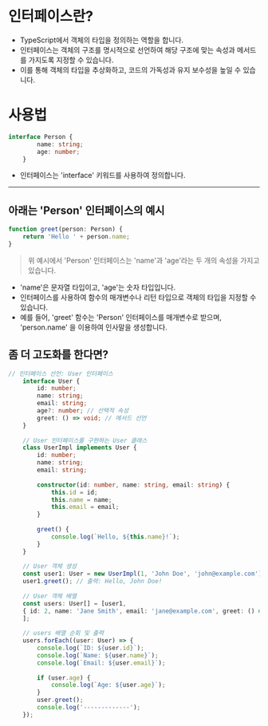 
# 인터페이스란?
- TypeScript에서 객체의 타입을 정의하는 역할을 합니다.
- 인터페이스는 객체의 구조를 명시적으로 선언하여 해당 구조에 맞는 속성과 메서드를 가지도록 지정할 수 있습니다.
- 이를 통해 객체의 타입을 추상화하고, 코드의 가독성과 유지 보수성을 높일 수 있습니다.

# 사용법
```typescript
interface Person {
        name: string;
        age: number;
    }
```
    
- 인터페이스는 'interface' 키워드를 사용하여 정의합니다.

---

##  아래는 'Person' 인터페이스의 예시

```typescript
function greet(person: Person) {
    return 'Hello ' + person.name;
}
```

> 위 예시에서 'Person' 인터페이스는 'name'과 'age'라는 두 개의 속성을 가지고 있습니다.
- 'name'은 문자열 타입이고, 'age'는 숫자 타입입니다.
- 인터페이스를 사용하여 함수의 매개변수나 리턴 타입으로 객체의 타입을 지정할 수 있습니다.
- 예를 들어, 'greet' 함수는 'Person' 인터페이스를 매개변수로 받으며, 'person.name' 을 이용하여 인사말을 생성합니다.

## 좀 더 고도화를 한다면?
```typescript
// 인터페이스 선언: User 인터페이스
    interface User {
        id: number;
        name: string;
        email: string;
        age?: number; // 선택적 속성
        greet: () => void; // 메서드 선언
    }
    
    // User 인터페이스를 구현하는 User 클래스
    class UserImpl implements User {
        id: number;
        name: string;
        email: string;
    
        constructor(id: number, name: string, email: string) {
            this.id = id;
            this.name = name;
            this.email = email;
        }
    
        greet() {
            console.log(`Hello, ${this.name}!`);
        }
    }
    
    // User 객체 생성
    const user1: User = new UserImpl(1, 'John Doe', 'john@example.com');
    user1.greet(); // 출력: Hello, John Doe!
    
    // User 객체 배열
    const users: User[] = [user1,
    { id: 2, name: 'Jane Smith', email: 'jane@example.com', greet: () => console.log('Hi!') }
    ];
    
    // users 배열 순회 및 출력
    users.forEach((user: User) => {
        console.log(`ID: ${user.id}`);
        console.log(`Name: ${user.name}`);
        console.log(`Email: ${user.email}`);
    
        if (user.age) {
            console.log(`Age: ${user.age}`);
        }
        user.greet();
        console.log('-------------');
    });
```
    


